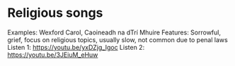 # Religious songs

Examples: Wexford Carol, Caoineadh na dTrí Mhuire
Features: Sorrowful, grief, focus on religious topics, usually slow, not common due to penal laws
Listen 1: https://youtu.be/yxDZjg_Igoc
Listen 2: https://youtu.be/3JEiuM_eHuw